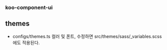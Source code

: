 ### koo-component-ui

## themes

- configs/themes.ts
  컬러 및 폰트, 수정하면 src/themes/sass/\_variables.scss에도 적용된다.
